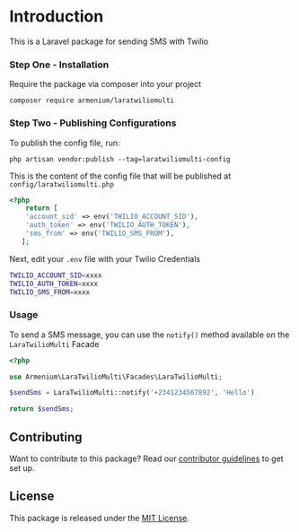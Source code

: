 # Introduction
This is a Laravel package for sending SMS with Twilio

### Step One - Installation

Require the package via composer into your project

```shell
composer require armenium/laratwiliomulti
```

### Step Two - Publishing Configurations
To publish the config file, run:

`php artisan vendor:publish --tag=laratwiliomulti-config`

This is the content of the config file that will be published at `config/laratwiliomulti.php`

```php
<?php
    return [
    'account_sid' => env('TWILIO_ACCOUNT_SID'),
    'auth_token' => env('TWILIO_AUTH_TOKEN'),
    'sms_from' => env('TWILIO_SMS_FROM'),
   ];
```
Next, edit your `.env` file with your Twilio Credentials

```bash
TWILIO_ACCOUNT_SID=xxxx
TWILIO_AUTH_TOKEN=xxxx
TWILIO_SMS_FROM=xxxx
```


### Usage
To send a SMS message, you can use the `notify()` method available on the `LaraTwilioMulti` Facade

```php
<?php

use Armenium\LaraTwilioMulti\Facades\LaraTwilioMulti;

$sendSms = LaraTwilioMulti::notify('+2341234567892', 'Hello')

return $sendSms;
```

## Contributing

Want to contribute to this package? Read our [contributor guidelines](CONTRIBUTING.md) to get set up.

## License

This package is released under the [MIT License](LICENSE.md).